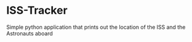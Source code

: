 # ISS-Tracker
Simple python application that prints out the location of the ISS and the Astronauts aboard
